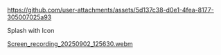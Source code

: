 

https://github.com/user-attachments/assets/5d137c38-d0e1-4fea-8177-305007025a93

Splash with Icon


[Screen_recording_20250902_125630.webm](https://github.com/user-attachments/assets/9ccbf152-7ea1-48d6-a677-0171f86cd61b)
